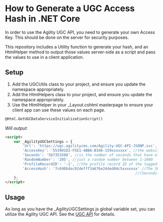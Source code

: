 # How to Generate a UGC Access Hash in .NET Core
In order to use the Agility UGC API, you need to generate your own Access Key. This should be done on the server for security purposes.

This repository includes a Utility function to generate your hash, and an HtmlHelper method to output those values server-side as a script and pass the values to use in a client application.

## Setup
1. Add the UGCUtils class to your project, and ensure you update the namespace appropriately.
2. Add the HtmlHelpers class to your project, and ensure you update the namespace appropriately.
3. Use the HtmlHelper in your _Layout.cshtml masterpage to ensure your client app can use these values on each page.
``` html
@Html.GetUGCDataServiceInitializationScript()
```
*Will output:*
``` html
<script>
    var _AgilityUGCSettings = { 
        'Url': 'https://ugc.agilitycms.com/Agility-UGC-API-JSONP.svc',
        'AccessKey': '553901D2-F5E1-4BBA-B346-159xxxxxxx', //the website API Access Key provided to you
        'Seconds': '567353588', //is the number of seconds that have elapsed since Jan 1/2001.
        'RandomNumber': '205', //just a random number between 1-1000
        'ProfileRecordID': '-1', //the profile record ID of the logged-in website user, -1 is anonymous
        'AccessHash': '7c690bdac92defff3a676e24ded04c5xxxxxxx' //The SHA hash of all the above variables
                                                            //(Seconds.ProfileID.SecretKey.AccessKey.Random)
    };
</script>
```

## Usage
As long as you have the _AgilityUGCSettings js global variable set, you can utilize the Agility UGC API. See the [UGC API](https://github.com/AgilityInc/Agility.UGC.API.js) for details.
